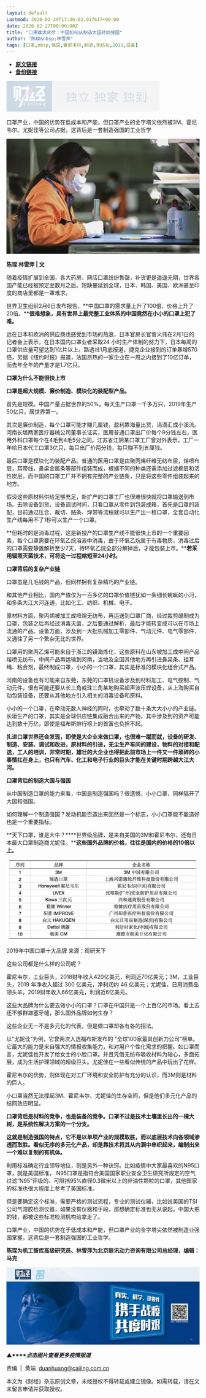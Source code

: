 ```yaml
---
layout: default
Lastmod: 2020-02-29T17:36:02.917617+00:00
date: 2020-02-27T00:00:00Z
title: "口罩难求背后：中国如何从制造大国转向强国"
author: "陈琛&nbsp;林雪萍"
tags: [口罩,nbsp,强国,霍尼韦尔,制造,无纺布,2019,设备]
---
```


* [**原文链接**](https://mp.weixin.qq.com/s/_vHiKsp3C8T2wSsngI-d5w)
* [**备份链接**](http://archive.today/Phujr)


![](/images/post/77e6cfb5c7ef66e00d9bd04f74961594.jpg)

口罩产业，中国的优势在低成本和产能，但口罩产业的金字塔尖依然被3M、霍尼韦尔、尤妮佳等公司占据，这背后是一套制造强国的工业哲学

![](/images/post/73b5e93bc64d6fb3df7941bf24a536aa.jpg)

**陈琛 林雪萍 | 文**

随着疫情扩展到全国，各大药房、网店口罩纷纷售罄，补货更是遥遥无期，世界各国产能已经被预定至数月之后。短缺蔓延到全球，日本、韩国、美国、欧洲甚至印度的商店里都是一罩难求。

世界卫生组织2月6日发布报告，**中国口罩的需求量上升了100倍，价格上升了20倍。****很难想象，具有世界上最完整工业体系的中国竟然在小小的口罩上犯了难。**

远在日本和欧洲的供应商也感受到市场的热浪，日本官房长官菅义伟在2月1日的记者会上表示，在日本国内口罩业者采取24 小时生产体制的努力下，日本每周的口罩供应量可望达到1亿片以上。路透社1月底报道，捷克企业接到的订单暴增570倍，另据《纽约时报》报道，法国昂热的一家企业在一周之内接到了10亿订单，而去年全年的产量才是1.7亿只。

**口罩为什么不能很快上市**

**口罩是超大规模、廉价制造、模块化的装配型产品。**

首先是规模。中国产量占据世界的50%。每天生产口罩一千多万只，2019年生产50亿只，居世界第一。

其次是廉价制造，每个口罩可能才赚几厘钱，盈利靠海量出货，涓滴汇成小溪流。河南长垣两家医疗器械公司董事长证实，医用普通口罩出厂价每个9分钱左右，医用外科口罩每个在4毛到4毛5分之间。江苏省江阴某口罩工厂曾对外表示，工厂一年给日本代工口罩3亿只，每只出厂价两分钱，每只赚不到五厘钱。

最后口罩是模块化的装配产品。普通的医用口罩是由聚丙烯纤维无纺布层，熔喷布层，耳带线，鼻梁金属条等部件组装而成，根据不同的种类还需添加过滤棉层和活性炭层。而中国的口罩工厂并不拥有完整的产业链条，只是将这些零件组装起来的地方。

假设这些原材料供给足够充足，新扩产的口罩工厂也很难很快就将口罩输送到市场。去除设备到货、设备调试时间，只看口罩从零件到包装成箱，首先是口罩的装配，目前通过压合、裁切、贴条、焊带等流程就可以生产出一枚口罩，全套自动化生产线每用不了1秒可以生产一个口罩。

**但耗时的是消毒过程，这是新投产的口罩生产线不能很快上市的一个重要因素，每个口罩需要在环氧乙烷溶液中消毒，由于环氧乙烷属于有毒物质，消毒过后的口罩需要静置解析至少7天，待环氧乙烷全部分解掉后，才能包装上市。****若采用辐照灭菌技术，可将这一过程缩短至24小时。**

**口罩背后的复杂产业链**

口罩虽是几毛钱的产品，但同样拥有复杂精巧的产业链。

和其他产业相比，国内产值仅为一百多亿的口罩价值链犹如一条细长蜿蜒的小河，和多条大江大河连通，比如化工、纺织、机械、电子。

原材料方面，聚丙烯被加工成喷熔无纺布，再运送到口罩厂商，经过裁剪缝制成为口罩，包装之后再经过消毒灭菌，之后要通过解析，最后才能转变成可以在市场上流通的产品。设备方面，涉及到一大批机械加工零部件、气动元件、电气零部件，又通往了另一个繁杂无比的世界。

口罩用的聚丙乙烯可能来自于浙江的镇海炼化，这些原料在山东被加工成中间产品熔喷无纺布，中间产品再运输到河南，当地及全国其他地方再引进鼻梁条、挂耳绳、粘合剂，最终制成口罩，小小的一个口罩，其实是标准的模块化组合式产品。

河南的设备也有可能来自东莞，东莞的口罩机设备涉及到材料加工、电气控制、气动元件，很有可能还要从长三角或珠三角某地购买超声波压焊设备，从上海购买自动包装设备，还要从其他地方引入相关的消毒设备和原料。

小小的一个口罩，在牵动无数人神经的同时，也牵动了数十条大大小小的产业链。长垣生产的口罩，其实是全球供应链集成融合出来的产物，其中涉及到的资产可能达到数十万亿，即使是福布斯排行榜上的首富也负担不起。

**扎进口罩世界还会发现，即使是大企业来做口罩，也很难一蹴而就，设备的研发、制造、安装、调试和改进，原材料的引进，无尘生产车间的建设，物料的对接和配送，工人的培训，非常时期，雄壮的大企业也得把此前市场上一件又一件琐碎的小事情扛在身上，也只有汽车、化工和电子行业的巨头才能在关键时期跨越大江大河。**

**口罩背后的制造大国与强国**

从中国制造口罩的能力来看，中国是制造强国吗？很遗憾，小小口罩，同样隔开了大国和强国。

如何理解一个制造强国？发动机能否造出来固然是一个标志，小小口罩能不能造好也是一个重要指标。

**天下口罩，谁是大牛？****世界级品牌，是来自美国的3M和霍尼韦尔，还有日本最大口罩制造商尤妮佳。****这些国外品牌的价格，往往是国内的价格的10倍以上。**

![](/images/post/02641d7f09c814fe3bb69a32ad9f3a3a.jpg)

2019年中国口罩十大品牌 来源：观研天下

这些公司都是什么样的公司呢？

霍尼韦尔，工业巨头，2018财年收入420亿美元，利润近70亿美元；3M，工业巨头，2019 年净收入超过 300 亿美元，净利润约 46 亿美元；尤妮佳，日用消费品领头羊，2019财年收入66亿美元，利润近6亿美元。

这些大品牌为什么要去做小小的口罩？口罩在中国只是一个上百亿的市场。看上去还不够群雄塞牙缝，那么国外品牌如何生存？

这些企业无一不是多元化的代表，但是做口罩却各有各的招法。

以“尤妮佳”为例，它曾两次入选福布斯发布的 “全球100家最具创新力公司”榜单。它最大的能力是来自强大的情报收集能力，和对用户个性化需求的把握。如口罩而言，尤妮佳也开发了给女士的小脸口罩。并且凭借无纺布吸收材料为轴心，多面拓展，成为生活护理领域的超级巨头。尤妮佳在一些看似传统的产品中玩出了花样。

霍尼韦尔的优势，则体现在对工厂环境和安全防护有充分的认识，而3M则是材料的巨人。

小口罩当然无法撑起3M、霍尼韦尔、尤妮佳的生存空间，但是他们多元化产品的结网效应明显。

**口罩背后是材料的竞争，也是装备的竞争。口罩不过是技术土壤里长出的一棵大树，是系统性解决方案的一个分支。**

**这就是制造强国的特点，它不是以单项产业的规模取胜，而以底层技术向各领域渗透而取胜。看似无序的多元化产品，却是靠技术将其从内涵中串织起来，编制出来一个难以复制的有机体。**

利用标准确定行业领导地位，则是另外一种诀窍。比如疫情中大家最喜欢的N95口罩，就是美国标准， N95口罩是指符合美国国家职业安全卫生研究所规定的空气过滤“N95”评级的、可阻挡95%直径0.3微米以上的非油性颗粒的口罩，其他国家的标准也很大程度上参考了美国标准。

但是要确定这个标准，需要严格的测试流程，专业的测试仪器，比如说美国的TSI公司气溶胶检测仪器，如果没有仪器和手段，那想确定标准也无从说起。中国大把的钱，都被这些标准检测机构给拿走了。

口罩产业，中国的优势在于低成本和产能，但口罩产业的金字塔尖依然被制造业强国掌握，这背后是一套制造强国的工业哲学。

**陈琛为机工智库高级研究员、林雪萍为北京联讯动力咨询有限公司总经理，编辑：马克**

[![](/images/post/4d24a5670c9a87791ea8b757d030c0d3.jpg)](https://mp.weixin.qq.com/mp/homepage?__biz=MjM5NDU5NTM4MQ==&hid=29&sn=21c0f34c737748fe3b2c372bb40ae622)

**▲****_点击图片查看更多疫情报道_**

  

  

责编  |  黄端  duanhuang@caijing.com.cn

本文为《财经》杂志原创文章，未经授权不得转载或建立镜像。如需转载，请在文末留言申请并获取授权。

